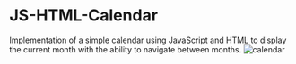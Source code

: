 # JS-HTML-Calendar

Implementation of a simple calendar using JavaScript and HTML to display the current month with the ability to navigate between months.
![calendar](https://github.com/Jovanka13/JS-HTML-Calendar/assets/95030102/f5217d01-e139-4bba-9e9a-18a0be138506)
